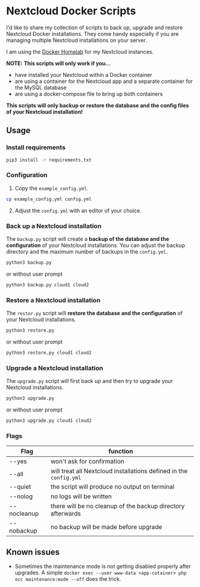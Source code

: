 # Nextcloud Docker Scripts

I'd like to share my collection of scripts to back up, upgrade and restore Nextcloud Docker installations. They come 
handy especially if you are managing multiple Nextcloud installations on your server.

I am using the [Docker Homelab](https://github.com/cbirkenbeul/docker-homelab) for my Nextcloud instances.

**NOTE:**
**This scripts will only work if you...**
- have installed your Nextcloud within a Docker container
- are using a container for the Nextcloud app and a separate container for the MySQL database  
- are using a docker-compose file to bring up both containers

**This scripts will only backup or restore the database and the config files of your Nextcloud installation!**

## Usage

### Install requirements
```bash
pip3 install -r requirements.txt
```

### Configuration
1. Copy the `example_config.yml`.
```bash
cp example_config.yml config.yml
```

2. Adjust the `config.yml` with an editor of your choice.

### Back up a Nextcloud installation

The `backup.py` script will create a **backup of the database and the configuration** of your Nextcloud installations. 
You can adjust the backup directory and the maximum number of backups in the `config.yml`.

```bash
python3 backup.py
```
or without user prompt
```bash
python3 backup.py cloud1 cloud2
```

### Restore a Nextcloud installation
The `restor.py` script will **restore the database and the configuration** of your Nextcloud installations.

```bash
python3 restore.py
```
or without user prompt
```bash
python3 restore.py cloud1 cloud2
```

### Upgrade a Nextcloud installation
The `upgrade.py` script will first back up and then try to upgrade your Nextcloud installations.

```bash
python3 upgrade.py
```
or without user prompt
```bash
python3 upgrade.py cloud1 cloud2
```

### Flags
| Flag | function                                                        |
|------|-----------------------------------------------------------------|
|--yes|won't ask for confirmation                                        |
|--all|will treat all Nextcloud installations defined in the `config.yml`|
|--quiet|the script will produce no output on terminal                   |
|--nolog|no logs will be written                                         |
|--nocleanup|there will be no cleanup of the backup directory afterwards |
|--nobackup|no backup will be made before upgrade                        |


## Known issues
- Sometimes the maintenance mode is not getting disabled properly after upgrades. 
  A simple `docker exec --user www-data <app-cotainer> php occ maintenance:mode --off` does the trick.
